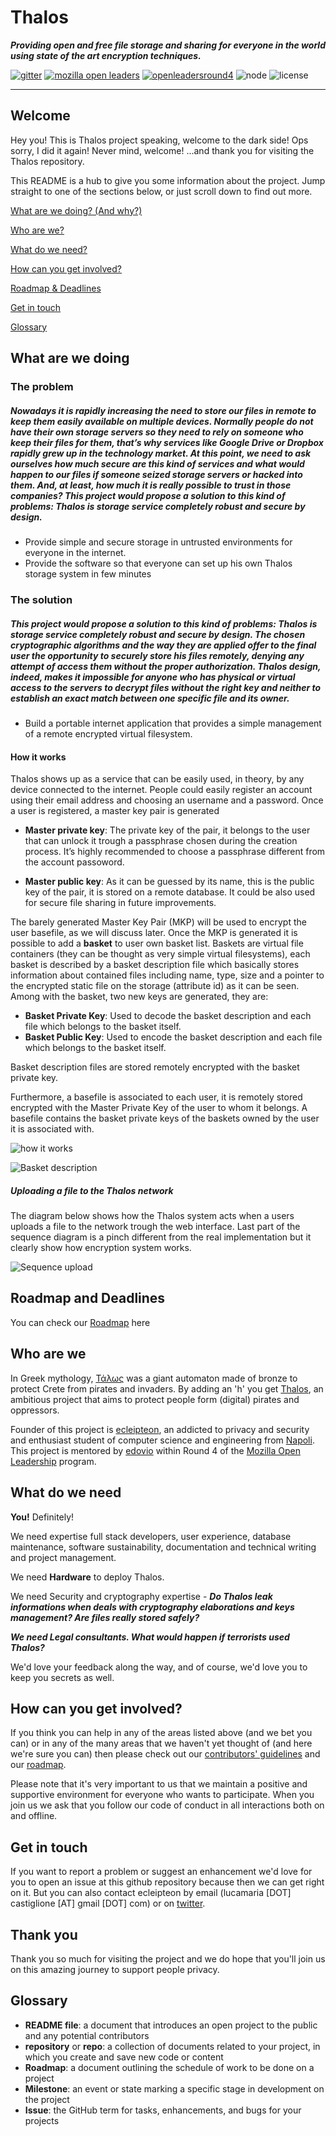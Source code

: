**Thalos**
==========
***Providing open and free file storage and sharing for everyone in the world using state of the art encryption techniques.***

[![gitter](https://img.shields.io/gitter/room/nwjs/nw.js.svg)](https://gitter.im/mozilla/open-leadership-training) [![mozilla open leaders](https://img.shields.io/badge/Mozilla%20-Open%20Leaders-orange.svg)](https://mozilla.github.io/leadership-training/) [![openleadersround4](https://img.shields.io/badge/Mozilla%20Open%20Leaders%20-Round%204%20-blue.svg)](https://mozilla.github.io/leadership-training/round-4/projects/#thalos) ![node](https://img.shields.io/badge/Node-v5-green.svg) ![license](https://img.shields.io/hexpm/l/plug.svg)

----------

## **Welcome**


Hey you! This is Thalos project speaking,  welcome to the dark side! Ops sorry, I did it again!
Never mind, welcome! ...and thank you for visiting the Thalos repository.

This README is a hub to give you some information about the project. Jump straight to one of the sections below, or just scroll down to find out more.


[What are we doing? (And why?)](#what-are-we-doing)

[Who are we?](#who-are-we)

[What do we need?](#what-do-we-need)

[How can you get involved?](#how-to-get-involved)

[Roadmap & Deadlines](#roadmap-and-deadlines)

[Get in touch](#get-in-touch)

[Glossary](#Glossary)
    

## **What are we doing**


### **The problem**

##### Nowadays it is rapidly increasing the need to store our files in remote to keep them easily available on multiple devices. Normally people do not have their own storage servers so they need to rely on someone who keep their files for them, that’s why services like Google Drive or Dropbox rapidly grew up in the technology market. At this point, we need to ask ourselves how much secure are this kind of services and what would happen to our files if someone seized storage servers or hacked into them. And, at least, how much it is really possible to trust in those companies? This project would propose a solution to this kind of problems: Thalos is storage service completely robust and secure by design.

 - Provide simple and secure storage in untrusted environments for everyone in the internet.
 - Provide the software so that everyone can set up his own Thalos storage system in few minutes


### **The solution**
##### This project would propose a solution to this kind of problems: Thalos is storage service completely robust and secure by design. The chosen cryptographic algorithms and the way they are applied offer to the final user the opportunity to securely store his files remotely, denying any attempt of access them without the proper authorization. Thalos design, indeed, makes it impossible for anyone who has physical or virtual access to the servers to decrypt files without the right key and neither to establish an exact match between one specific file and its owner.

 - Build a portable internet application that provides a simple management of a remote encrypted virtual filesystem.

#### **How it works**
Thalos shows up as a service that can be easily used, in theory, by any device connected to the internet. People could easily register an account using their email address and choosing an username and a password. Once a user is registered, a master key pair is generated

 - **Master private key**: The private key of the pair, it belongs to the user that can unlock it trough a passphrase chosen during the creation process. It’s highly recommended to choose a passphrase different from the account passoword.
 
 - **Master public key**:  As it can be guessed by its name, this is the public key of the pair, it is stored on a remote database. It could be also used for secure file sharing in future improvements.
 
The barely generated Master Key Pair (MKP) will be used to encrypt the user basefile, as we will discuss later.
Once the MKP is generated it is possible to add a **basket** to user own basket list. Baskets are virtual file containers (they can be thought as very simple virtual filesystems), each basket is described by a basket description file which basically stores information about contained files including name, type, size and a pointer to the encrypted static file on the storage (attribute id) as it can be seen. Among with the basket, two new keys are generated, they are:

- **Basket Private Key**: Used to decode the basket description and each file which belongs to the basket itself.
- **Basket Public Key**: Used to encode the basket description and each file which belongs to the basket itself.

Basket description files are stored remotely encrypted with the basket private key.

Furthermore, a basefile is associated to each user, it is remotely stored encrypted with the Master Private Key of the user to whom it belongs. A basefile contains the basket private keys of the baskets owned by the user it is associated with.

![how it works ](https://github.com/ecleipteon/Thalos/raw/master/docs/imgs/Thalos1.png)

![Basket description](https://github.com/ecleipteon/Thalos/raw/master/docs/imgs/Thalos01.png)

##### **Uploading a file to the Thalos network**
The diagram below shows how the Thalos system acts when a users uploads a file to the network trough the  web interface. Last part of the sequence diagram is a pinch different from the real implementation but it clearly show how encryption system works.

![Sequence upload](https://github.com/ecleipteon/Thalos/raw/master/docs/imgs/seqbasketupload.PNG)




## **Roadmap and Deadlines**


You can check our [Roadmap](https://github.com/ecleipteon/Thalos/issues/5) here

                                                               

## **Who are we**

In Greek mythology, [Τάλως](https://en.wikipedia.org/wiki/Talos)  was a giant automaton made of bronze to protect Crete from pirates and invaders. By adding an 'h' you get [Thalos](https://ecleipteon.github.io/Thalos), an ambitious project that aims to protect people form (digital) pirates and oppressors. 

Founder of this project is [ecleipteon](https://www.github.com/ecleipteon),  an addicted to privacy and security and enthusiast  student of computer science and engineering from [Napoli](https://www.google.it/maps/place/Naples,+Metropolitan+City+of+Naples/@40.8538487,14.1065184,11z/data=!3m1!4b1!4m5!3m4!1s0x133b0866db7afaeb:0xd23a43cc658cb87e!8m2!3d40.8517746!4d14.2681244?dcr=0).
This project is mentored by [edovio](https://github.com/edovio) within Round 4 of the [Mozilla Open Leadership](https://mozilla.github.io/leadership-training/) program.

## **What do we need**

**You!** Definitely!

We need expertise full stack developers, user experience, database maintenance, software sustainability, documentation and technical writing and project management. 


We need **Hardware** to deploy Thalos.


We need Security and cryptography expertise - ***Do Thalos leak informations when deals with cryptography elaborations and keys management? Are files really stored safely?***


***We need Legal consultants. What would happen if terrorists used Thalos?***



We'd love your feedback along the way, and of course, we'd love you to keep you secrets as well.

## **How can you get involved?**


If you think you can help in any of the areas listed above (and we bet you can) or in any of the many areas that we haven't yet thought of (and here we're sure you can) then please check out our [contributors' guidelines](https://github.com/ecleipteon/Thalos/blob/master/CONTRIBUTING.md) and our [roadmap](https://github.com/ecleipteon/Thalos/issues/5).

Please note that it's very important to us that we maintain a positive and supportive environment for everyone who wants to participate. When you join us we ask that you follow our code of conduct in all interactions both on and offline.


## **Get in touch**


If you want to report a problem or suggest an enhancement we'd love for you to open an issue at this github repository because then we can get right on it. But you can also contact ecleipteon by email (lucamaria [DOT] castiglione [AT] gmail [DOT] com) or on [twitter](https://twitter.com/ecleipteon).


## **Thank you**

Thank you so much for visiting the project and we do hope that you'll join us on this amazing journey to support people privacy.


## **Glossary**


- **README file**: a document that introduces an open project to the public and any potential contributors
- **repository** or **repo**: a collection of documents related to your project, in which you create and save new code
or content
- **Roadmap**: a document outlining the schedule of work to be done on a project
- **Milestone**: an event or state marking a specific stage in development on the project
- **Issue**: the GitHub term for tasks, enhancements, and bugs for your projects



